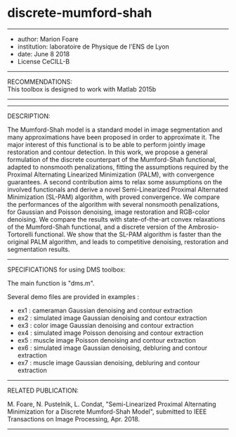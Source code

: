 # discrete-mumford-shah



***************************************************************************
* author: Marion Foare                                                    
* institution: laboratoire de Physique de l'ENS de Lyon                   
* date: June 8 2018                                                       
* License CeCILL-B                                                        
***************************************************************************
RECOMMENDATIONS:                                   	
This toolbox is designed to work with Matlab 2015b   
*********************************************************

------------------------------------------------------------------------------------------------------------------------
DESCRIPTION:

The Mumford-Shah model is a standard model in image segmentation and many approximations have been proposed in order to approximate it. The major interest of this functional is to be able to perform jointly image restoration and contour detection. In this work, we propose a general formulation of the discrete counterpart of the Mumford-Shah functional, adapted to nonsmooth penalizations, fitting the assumptions required by the Proximal Alternating Linearized Minimization (PALM), with convergence guarantees. A second contribution aims to relax some assumptions on the involved functionals and derive a novel Semi-Linearized Proximal Alternated Minimization (SL-PAM) algorithm, with proved convergence. We compare the performances of the algorithm with several nonsmooth penalizations, for Gaussian and Poisson denoising, image restoration and RGB-color denoising. We compare the results with state-of-the-art convex relaxations of the Mumford-Shah functional, and a discrete version of the Ambrosio-Tortorelli functional. We show that the SL-PAM algorithm is faster than the original PALM algorithm, and leads to competitive denoising, restoration and segmentation results. 

------------------------------------------------------------------------------------------------------------------------
SPECIFICATIONS for using DMS toolbox:

The main function is "dms.m".

Several demo files are provided in examples :
- ex1 : cameraman Gaussian denoising and contour extraction
- ex2 : simulated image Gaussian denoising and contour extraction
- ex3 : color image Gaussian denoising and contour extraction
- ex4 : simulated image Poisson denoising and contour extraction
- ex5 : muscle image Poisson denoising and contour extraction
- ex6 : simulated image Gaussian denoising, debluring and contour extraction
- ex7 : muscle image Gaussian denoising, debluring and contour extraction

------------------------------------------------------------------------------------------------------------------------
RELATED PUBLICATION:

M. Foare, N. Pustelnik, L. Condat, "Semi-Linearized Proximal Alternating Minimization for a Discrete Mumford-Shah Model",
submitted to IEEE Transactions on Image Processing, Apr. 2018.

------------------------------------------------------------------------------------------------------------------------
